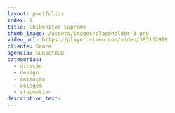 ```yaml
---
layout: portfolios
index: 9
title: Chikenitos Supreme
thumb_image: /assets/images/placeholder-3.png
video_url: https://player.vimeo.com/video/383152919
cliente: Seara
agencia: SunsetDDB
categorias:
  - direção
  - design
  - animação
  - colagem
  - stopmotion
description_text:
---
```


